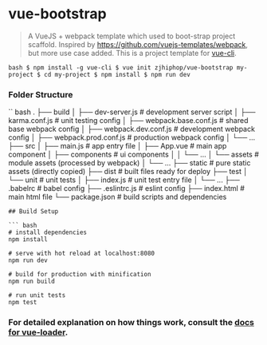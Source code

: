 # vue-bootstrap

> A VueJS + webpack template which used to boot-strap project scaffold. Inspired by https://github.com/vuejs-templates/webpack, but more use case added. This is a project template for [vue-cli](https://github.com/vuejs/vue-cli). 

`` bash
$ npm install -g vue-cli
$ vue init zjhiphop/vue-bootstrap my-project
$ cd my-project
$ npm install
$ npm run dev
``

### Folder Structure

`` bash
.
├── build
│   ├── dev-server.js         # development server script
│   ├── karma.conf.js         # unit testing config
│   ├── webpack.base.conf.js  # shared base webpack config
│   ├── webpack.dev.conf.js   # development webpack config
│   ├── webpack.prod.conf.js  # production webpack config
│   └── ...
├── src
│   ├── main.js               # app entry file
│   ├── App.vue               # main app component
│   ├── components            # ui components
│   │   └── ...
│   └── assets                # module assets (processed by webpack)
│       └── ...
├── static                    # pure static assets (directly copied)
├── dist                      # built files ready for deploy
├── test
│   └── unit                  # unit tests
│       ├── index.js          # unit test entry file
│       └── ...
├── .babelrc                  # babel config
├── .eslintrc.js              # eslint config
├── index.html                # main html file
└── package.json              # build scripts and dependencies
```
## Build Setup

``` bash
# install dependencies
npm install

# serve with hot reload at localhost:8080
npm run dev

# build for production with minification
npm run build

# run unit tests
npm test
```

### For detailed explanation on how things work, consult the [docs for vue-loader](http://vuejs.github.io/vue-loader).

